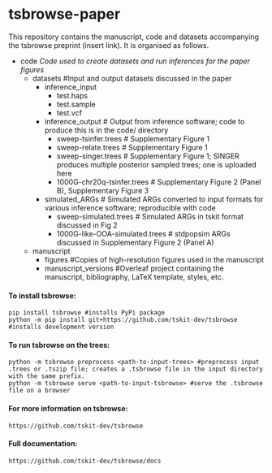 # tsbrowse-paper
This repository contains the manuscript, code and datasets accompanying the tsbrowse preprint (insert link). 
It is organised as follows.  
- code *Code used to create datasets and run inferences for the paper figures*
    - datasets #Input and output datasets discussed in the paper 
        - inference_input
            - test.haps
            - test.sample
            - test.vcf
        - inference_output # Output from inference software; code to produce this is in the code/ directory
            - sweep-tsinfer.trees       # Supplementary Figure 1
            - sweep-relate.trees        # Supplementary Figure 1
            - sweep-singer.trees        # Supplementary Figure 1; SINGER produces multiple posterior sampled trees; one is uploaded here 
            - 1000G-chr20q-tsinfer.trees  # Supplementary Figure 2 (Panel B), Supplementary Figure 3
        - simulated_ARGs # Simulated ARGs converted to input formats for various inference software; reproducible with code
            - sweep-simulated.trees     # Simulated ARGs in tskit format discussed in Fig 2
            - 1000G-like-OOA-simulated.trees  # stdpopsim ARGs discussed in Supplementary Figure 2 (Panel A)
    - manuscript
        - figures #Copies of high-resolution figures used in the manuscript
        - manuscript_versions #Overleaf project containing the manuscript, bibliography, LaTeX template, styles, etc.

#### To install tsbrowse:  
    pip install tsbrowse #installs PyPi package  
    python -m pip install git+https://github.com/tskit-dev/tsbrowse #installs development version  
  
#### To run tsbrowse on the trees:  
    python -m tsbrowse preprocess <path-to-input-trees> #preprocess input .trees or .tszip file; creates a .tsbrowse file in the input directory with the same prefix.  
    python -m tsbrowse serve <path-to-input-tsbrowse> #serve the .tsbrowse file on a browser  
  
#### For more information on tsbrowse: 
    https://github.com/tskit-dev/tsbrowse  
#### Full documentation: 
    https://github.com/tskit-dev/tsbrowse/docs  
